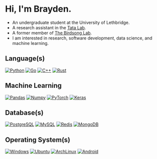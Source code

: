 # Hi, I'm Brayden.

- An undergraduate student at the University of Lethbridge.
- A research assistant in the [Tata Lab](https://tatalab.ca/).
- A former member of [The Birdsong Lab](http://david-logue.squarespace.com/).
- I am interested in research, software development, data science, and machine learning.

## Language(s)

[![Python](https://img.shields.io/badge/Python-8ec07c?style=for-the-badge&logo=python&logoColor=fe8019&color=282828)](https://www.python.org/)
[![Go](https://img.shields.io/badge/Go-8ec07c?style=for-the-badge&logo=go&logoColor=fe8019&color=282828)](https://go.dev/)
[![C++](https://img.shields.io/badge/C++-8ec07c?style=for-the-badge&logo=cplusplus&logoColor=fe8019&color=282828)](https://isocpp.org/)
[![Rust](https://img.shields.io/badge/Rust-8ec07c?style=for-the-badge&logo=rust&logoColor=fe8019&color=282828)](https://www.rust-lang.org/)

## Machine Learning

[![Pandas](https://img.shields.io/badge/Pandas-8ec07c?style=for-the-badge&logo=pandas&logoColor=fe8019&color=282828)](https://pandas.pydata.org/docs/index.html)
[![Numpy](https://img.shields.io/badge/Numpy-8ec07c?style=for-the-badge&logo=numpy&logoColor=fe8019&color=282828)](https://numpy.org/)
[![PyTorch](https://img.shields.io/badge/PyTorch-8ec07c?style=for-the-badge&logo=pytorch&logoColor=fe8019&color=282828)](https://pytorch.org/)
[![Keras](https://img.shields.io/badge/Keras-8ec07c?style=for-the-badge&logo=keras&logoColor=fe8019&color=282828)](https://keras.io/)

## Database(s)

[![PostgreSQL](https://img.shields.io/badge/PostgreSQL-8ec07c?style=for-the-badge&logo=postgresql&logoColor=fe8019&color=282828)](https://www.postgresql.org/)
[![MySQL](https://img.shields.io/badge/MySQL-8ec07c?style=for-the-badge&logo=mysql&logoColor=fe8019&color=282828)](https://www.mysql.com/)
[![Redis](https://img.shields.io/badge/Redis-8ec07c?style=for-the-badge&logo=redis&logoColor=fe8019&color=282828)](https://redis.io/)
[![MongoDB](https://img.shields.io/badge/MongoDB-8ec07c?style=for-the-badge&logo=mongodb&logoColor=fe8019&color=282828)](https://www.mongodb.com/)

## Operating System(s)

[![Windows](https://img.shields.io/badge/Windows-8ec07c?style=for-the-badge&logo=windows&logoColor=fe8019&color=282828)](https://www.microsoft.com/en-ca/windows/windows-11)
[![Ubuntu](https://img.shields.io/badge/Ubuntu-8ec07c?style=for-the-badge&logo=ubuntu&logoColor=fe8019&color=282828)](https://ubuntu.com/)
[![ArchLinux](https://img.shields.io/badge/ArchLinux-8ec07c?style=for-the-badge&logo=arch-linux&logoColor=fe8019&color=282828)](https://archlinux.org/)
[![Android](https://img.shields.io/badge/Android-8ec07c?style=for-the-badge&logo=android&logoColor=fe8019&color=282828)](https://www.android.com/intl/en_ca/)
